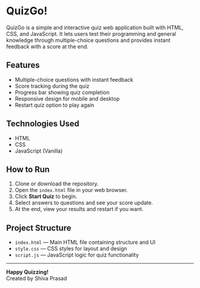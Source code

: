 # QuizGo!

QuizGo is a simple and interactive quiz web application built with HTML, CSS, and JavaScript. It lets users test their programming and general knowledge through multiple-choice questions and provides instant feedback with a score at the end.

## Features

- Multiple-choice questions with instant feedback
- Score tracking during the quiz
- Progress bar showing quiz completion
- Responsive design for mobile and desktop
- Restart quiz option to play again

## Technologies Used

- HTML
- CSS
- JavaScript (Vanilla)

## How to Run

1. Clone or download the repository.
2. Open the `index.html` file in your web browser.
3. Click **Start Quiz** to begin.
4. Select answers to questions and see your score update.
5. At the end, view your results and restart if you want.

## Project Structure

- `index.html` — Main HTML file containing structure and UI
- `style.css` — CSS styles for layout and design
- `script.js` — JavaScript logic for quiz functionality

---

**Happy Quizzing!**  
Created by Shiva Prasad
